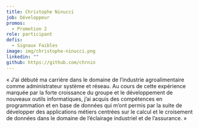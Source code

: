 ```yaml
---
title: Christophe Ninucci
job: Développeur
promos:
  - Promotion 2
role: participant
defis:
  - Signaux Faibles
image: img/christophe-ninucci.png
linkedin: ""
github: https://github.com/chrnin
---
```


« J’ai débuté ma carrière dans le domaine de l’industrie agroalimentaire comme administrateur système et réseau. Au cours de cette expérience marquée par la forte croissance du groupe et le développement de nouveaux outils informatiques, j’ai acquis des compétences en programmation et en base de données qui m’ont permis par la suite de développer des applications métiers centrées sur le calcul et le croisement de données dans le domaine de l’éclairage industriel et de l’assurance. »
